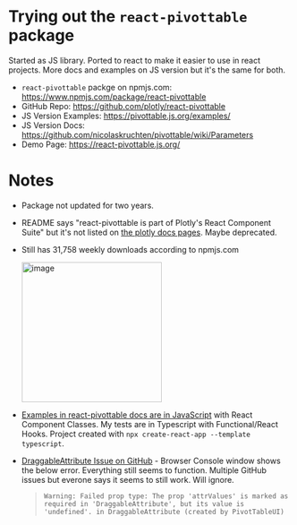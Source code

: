 # Trying out the `react-pivottable` package

Started as JS library. Ported to react to make it easier to use in react projects. More docs and examples on JS version but it's the same for both.

- `react-pivottable` packge on npmjs.com: https://www.npmjs.com/package/react-pivottable
- GitHub Repo: https://github.com/plotly/react-pivottable
- JS Version Examples: https://pivottable.js.org/examples/
- JS Version Docs: https://github.com/nicolaskruchten/pivottable/wiki/Parameters
- Demo Page: https://react-pivottable.js.org/

# Notes
- Package not updated for two years.
- README says "react-pivottable is part of Plotly's React Component Suite" but it's not listed on [the plotly docs pages](https://plot.ly/products/react/). Maybe deprecated.
- Still has 31,758 weekly downloads according to npmjs.com
  
  <img width="250" alt="image" src="https://user-images.githubusercontent.com/11180858/210234821-87c1ffbf-f885-4689-85b0-59f7e0656231.png">
- [Examples in react-pivottable docs are in JavaScript](https://github.com/plotly/react-pivottable/blob/master/examples/App.jsx) with React Component Classes. My tests are in Typescript with Functional/React Hooks. Project created with `npx create-react-app --template typescript`.
- [DraggableAttribute Issue on GitHub](https://github.com/plotly/react-pivottable/issues/9) - Browser Console window shows the below error. Everything still seems to function. Multiple GitHub issues but everone says it seems to still work. Will ignore.
  > `Warning: Failed prop type: The prop 'attrValues' is marked as required in 'DraggableAttribute', but its value is 'undefined'.
in DraggableAttribute (created by PivotTableUI)`
